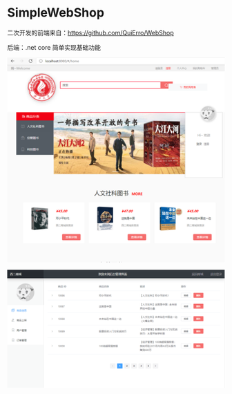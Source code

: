 # SimpleWebShop
 二次开发的前端来自：https://github.com/QuiErro/WebShop

后端：.net core 简单实现基础功能



![1](pic/1.png)

![2](pic/2.png)

